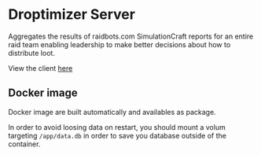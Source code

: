 # Droptimizer Server

Aggregates the results of raidbots.com SimulationCraft reports for an entire raid team enabling leadership to make better decisions about how to distribute loot.

View the client [here](https://github.com/tim-ings/DroptimizerClient)

## Docker image

Docker image are built automatically and availables as package.

In order to avoid loosing data on restart, you should mount a volum targeting `/app/data.db` in order to save you database outside of the container.
